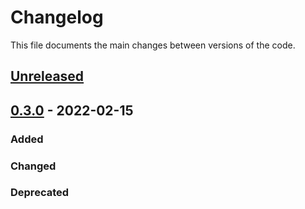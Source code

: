 # Changelog

This file documents the main changes between versions of the code.

## [Unreleased]

## [0.3.0] - 2022-02-15

### Added

### Changed

### Deprecated

[Unreleased]: https://github.com/goodchemistryco/Tangelo/compare/0.3.0...HEAD

[0.3.0]: https://github.com/goodchemistryco/Tangelo/compare/32d64fe9c59441f3158942c61beac031d18f3120...0.3.0
